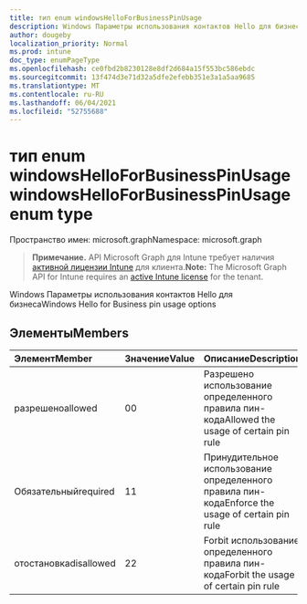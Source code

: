 ```yaml
---
title: тип enum windowsHelloForBusinessPinUsage
description: Windows Параметры использования контактов Hello для бизнеса
author: dougeby
localization_priority: Normal
ms.prod: intune
doc_type: enumPageType
ms.openlocfilehash: ce0fbd2b8230128e8df2d684a15f553bc586ebdc
ms.sourcegitcommit: 13f474d3e71d32a5dfe2efebb351e3a1a5aa9685
ms.translationtype: MT
ms.contentlocale: ru-RU
ms.lasthandoff: 06/04/2021
ms.locfileid: "52755688"
---
```

# <a name="windowshelloforbusinesspinusage-enum-type"></a><span data-ttu-id="8727b-103">тип enum windowsHelloForBusinessPinUsage</span><span class="sxs-lookup"><span data-stu-id="8727b-103">windowsHelloForBusinessPinUsage enum type</span></span>

<span data-ttu-id="8727b-104">Пространство имен: microsoft.graph</span><span class="sxs-lookup"><span data-stu-id="8727b-104">Namespace: microsoft.graph</span></span>

> <span data-ttu-id="8727b-105">**Примечание.** API Microsoft Graph для Intune требует наличия [активной лицензии Intune](https://go.microsoft.com/fwlink/?linkid=839381) для клиента.</span><span class="sxs-lookup"><span data-stu-id="8727b-105">**Note:** The Microsoft Graph API for Intune requires an [active Intune license](https://go.microsoft.com/fwlink/?linkid=839381) for the tenant.</span></span>

<span data-ttu-id="8727b-106">Windows Параметры использования контактов Hello для бизнеса</span><span class="sxs-lookup"><span data-stu-id="8727b-106">Windows Hello for Business pin usage options</span></span>

## <a name="members"></a><span data-ttu-id="8727b-107">Элементы</span><span class="sxs-lookup"><span data-stu-id="8727b-107">Members</span></span>
|<span data-ttu-id="8727b-108">Элемент</span><span class="sxs-lookup"><span data-stu-id="8727b-108">Member</span></span>|<span data-ttu-id="8727b-109">Значение</span><span class="sxs-lookup"><span data-stu-id="8727b-109">Value</span></span>|<span data-ttu-id="8727b-110">Описание</span><span class="sxs-lookup"><span data-stu-id="8727b-110">Description</span></span>|
|:---|:---|:---|
|<span data-ttu-id="8727b-111">разрешено</span><span class="sxs-lookup"><span data-stu-id="8727b-111">allowed</span></span>|<span data-ttu-id="8727b-112">0</span><span class="sxs-lookup"><span data-stu-id="8727b-112">0</span></span>|<span data-ttu-id="8727b-113">Разрешено использование определенного правила пин-кода</span><span class="sxs-lookup"><span data-stu-id="8727b-113">Allowed the usage of certain pin rule</span></span>|
|<span data-ttu-id="8727b-114">Обязательный</span><span class="sxs-lookup"><span data-stu-id="8727b-114">required</span></span>|<span data-ttu-id="8727b-115">1</span><span class="sxs-lookup"><span data-stu-id="8727b-115">1</span></span>|<span data-ttu-id="8727b-116">Принудительное использование определенного правила пин-кода</span><span class="sxs-lookup"><span data-stu-id="8727b-116">Enforce the usage of certain pin rule</span></span>|
|<span data-ttu-id="8727b-117">отостановка</span><span class="sxs-lookup"><span data-stu-id="8727b-117">disallowed</span></span>|<span data-ttu-id="8727b-118">2</span><span class="sxs-lookup"><span data-stu-id="8727b-118">2</span></span>|<span data-ttu-id="8727b-119">Forbit использование определенного правила пин-кода</span><span class="sxs-lookup"><span data-stu-id="8727b-119">Forbit the usage of certain pin rule</span></span>|




